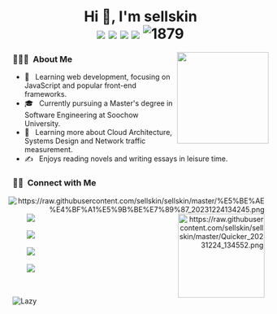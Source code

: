 <h1 align="center">Hi 👋, I'm sellskin
  <div style="text-align: center;">
    <img src="https://img.shields.io/badge/-C++-00599C?style=flat-square&logo=c%2B%2B&logoColor=white" style="display: inline-block;" /> 
    <img src="https://img.shields.io/badge/-Java-007396?style=flat-square&logo=java&logoColor=white" style="display: inline-block;" /> 
    <img src="https://img.shields.io/badge/-Python-3776AB?style=flat-square&logo=python&logoColor=white" style="display: inline-block;" />
    <img src="https://img.shields.io/badge/-JavaScript-F7DF1E?style=flat-square&logo=javascript&logoColor=black" style="display: inline-block;" /> 
    <img src="https://komarev.com/ghpvc/?username=sellskin" alt="1879" style="display: inline-block;">
  </div>
</h1>

<img align="right" width="180" src="https://camo.githubusercontent.com/5124bc64baa72108c343f25e8d9dd1680c99d2b9559b5b313c43761dd48ca743/68747470733a2f2f63646e2e6a7364656c6976722e6e65742f67682f73756e3032323553554e2f73756e3032323553554e2f6173736574732f696d616765732f617374726f6e6175742e706e67">

<h3> 👨🏻‍💻 &nbsp;About Me </h3>

  - 🤔 &nbsp; Learning web development, focusing on JavaScript and popular front-end frameworks.
  - 🎓 &nbsp; Currently pursuing a Master's degree in Software Engineering at Soochow University.
  - 🌱 &nbsp; Learning more about Cloud Architecture, Systems Design and Network traffic measurement.
  - ✍️ &nbsp; Enjoys reading novels and writing essays in leisure time.

<h3> 🤝🏻 &nbsp;Connect with Me</h3>

<div>
    <span align="right">
      <img align="right" style="margin: auto 8px" src="https://github-readme-stats.vercel.app/api/top-langs/?username=sellskin&layout=compact&langs_count=6&bg_color=E6E6FA" alt="https://raw.githubusercontent.com/sellskin/sellskin/master/%E5%BE%AE%E4%BF%A1%E5%9B%BE%E7%89%87_20231224134245.png">
      <img width="170" height="165" style="margin: auto 8px" align="right" src="https://github-profile-trophy.vercel.app/?username=sellskin&theme=onedark&title=MultiLanguage,Joined2020,Commits,Experience&row=2&column=2" alt="https://raw.githubusercontent.com/sellskin/sellskin/master/Quicker_20231224_134552.png">
  </span>  
  <span align="left">
    <p>&nbsp;&nbsp;&nbsp;&nbsp;&nbsp;&nbsp; 
      <a href="https://github.com/sellskin" target="_blank">
        <img src="https://img.shields.io/badge/email-white?style=social&logo=gmail&label=mydesk@yeah.net">
      </a>
    </p>
    <p>&nbsp;&nbsp;&nbsp;&nbsp;&nbsp;&nbsp;  
      <a href="https://github.com/sellskin" target="_blank">
        <img src="https://img.shields.io/badge/github-white?style=social&logo=github&label=sellskin">
      </a>
    </p>
    <p>&nbsp;&nbsp;&nbsp;&nbsp;&nbsp;&nbsp;  
      <a href="https://www.zhihu.com/people/ponyma" target="_blank">
        <img src="https://img.shields.io/badge/Zhihu-blue?style=social&logo=zhihu&label=sellskin">
      </a>
    </p>
    <p>&nbsp;&nbsp;&nbsp;&nbsp;&nbsp;&nbsp;  
      <a href="https://about.com" target="_blank">
        <img src="https://img.shields.io/badge/Blog-blue?style=social&label=📝  sellskin">
      </a>
    </p>
  </span>
</div>

<!-- <img src="https://streak-stats.demolab.com/?user=sellskin"> -->
<p> &nbsp;</p>
<img src="https://github-readme-activity-graph.vercel.app/graph?username=sellskin&theme=github-compact&custom_title=Activity&radius=30&height=250" alt="Lazy">


